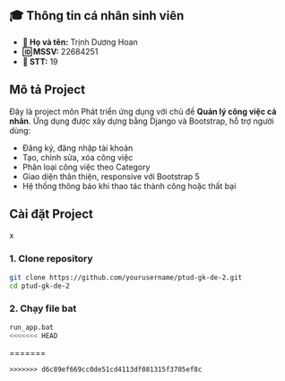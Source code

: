 ## 🎓 Thông tin cá nhân sinh viên

- **👤 Họ và tên:** Trịnh Dương Hoan
- **🆔 MSSV:** 22684251
- **🔢 STT:** 19

## Mô tả Project

Đây là project môn Phát triển ứng dụng với chủ đề **Quản lý công việc cá nhân**. Ứng dụng được xây dựng bằng Django và Bootstrap, hỗ trợ người dùng:  

- Đăng ký, đăng nhập tài khoản  
- Tạo, chỉnh sửa, xóa công việc  
- Phân loại công việc theo Category
- Giao diện thân thiện, responsive với Bootstrap 5  
- Hệ thống thông báo khi thao tác thành công hoặc thất bại  

## Cài đặt Project
x
### 1. Clone repository

```bash
git clone https://github.com/yourusername/ptud-gk-de-2.git
cd ptud-gk-de-2
```
### 2. Chạy file bat
```bash 
run_app.bat
<<<<<<< HEAD
```
=======
```
>>>>>>> d6c89ef669cc0de51cd4113df081315f3705ef8c
